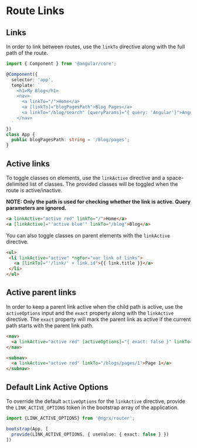 # Route Links

## Links

In order to link between routes, use the `linkTo` directive along with the full path of the route.

```ts
import { Component } from '@angular/core';

@Component({
  selector: 'app',
  template: `
    <h1>My Blog</h1>
    <nav>
      <a linkTo="/">Home</a>
      <a [linkTo]="blogPagesPath">Blog Pages</a>
      <a linkTo="/blog/search" [queryParams]="{ query: 'Angular'}">Angular Blog Posts</a>
    </nav>
  `
})
class App {
  public blogPagesPath: string = '/blog/pages';
}
```

## Active links

To toggle classes on elements, use the `linkActive` directive and a space-delimited list of classes. The provided classes will be toggled when the route is active/inactive.

**NOTE: Only the path is used for checking whether the link is active. Query parameters are ignored.**

```html
<a linkActive="active red" linkTo="/">Home</a>
<a [linkActive]="'active blue'" linkTo="/blog">Blog</a>
```

You can also toggle classes on parent elements with the `linkActive` directive.

```html
<ul>
 <li linkActive="active" *ngFor="var link of links">
   <a [linkTo]="'/link/' + link.id">{{ link.title }}</a>
 </li>
</ul>
```

## Active parent links

In order to keep a parent link active when the child path is active, use the `activeOptions` input and the `exact` property along with the `linkActive` directive. The `exact` property will mark the parent link as active if the current path starts with the parent link path.

```html
<nav>
  <a linkActive="active red" [activeOptions]="{ exact: false }" linkTo="/blogs">Blog</a>
</nav>

<subnav>
  <a linkActive="active red" linkTo="/blogs/pages/1">Page 1</a>
</subnav>
```

## Default Link Active Options

To override the default `activeOptions` for the `linkActive` directive, provide the `LINK_ACTIVE_OPTIONS` token in the bootstrap array of the application.

```ts
import {LINK_ACTIVE_OPTIONS} from '@ngrx/router';

bootstrap(App, [
  provide(LINK_ACTIVE_OPTIONS, { useValue: { exact: false } })
])
```
